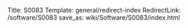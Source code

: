 Title: S0083
Template: general/redirect-index
RedirectLink: /software/S0083
save_as: wiki/Software/S0083/index.html
